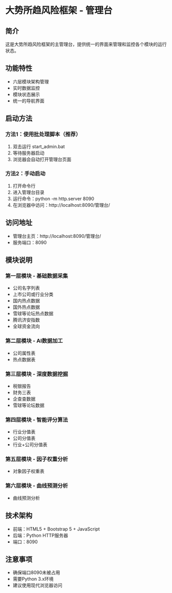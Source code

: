 # 大势所趋风险框架 - 管理台

## 简介
这是大势所趋风险框架的主管理台，提供统一的界面来管理和监控各个模块的运行状态。

## 功能特性
- 六层模块架构管理
- 实时数据监控
- 模块状态展示
- 统一的导航界面

## 启动方法

### 方法1：使用批处理脚本（推荐）
1. 双击运行 start_admin.bat
2. 等待服务器启动
3. 浏览器会自动打开管理台页面

### 方法2：手动启动
1. 打开命令行
2. 进入管理台目录
3. 运行命令：python -m http.server 8090
4. 在浏览器中访问：http://localhost:8090/管理台/

## 访问地址
- 管理台主页：http://localhost:8090/管理台/
- 服务端口：8090

## 模块说明

### 第一层模块 - 基础数据采集
- 公司名字列表
- 上市公司或行业分类
- 国内热点数据
- 国外热点数据
- 雪球等论坛热点数据
- 腾讯济安指数
- 全球资金流向

### 第二层模块 - AI数据加工
- 公司属性表
- 热点数据表

### 第三层模块 - 深度数据挖掘
- 税银报告
- 财务三表
- 企查查数据
- 雪球等论坛数据

### 第四层模块 - 智能评分算法
- 行业分值表
- 公司分值表
- 行业+公司分值表

### 第五层模块 - 因子权重分析
- 对象因子权重表

### 第六层模块 - 曲线预测分析
- 曲线预测分析

## 技术架构
- 前端：HTML5 + Bootstrap 5 + JavaScript
- 后端：Python HTTP服务器
- 端口：8090

## 注意事项
- 确保端口8090未被占用
- 需要Python 3.x环境
- 建议使用现代浏览器访问
